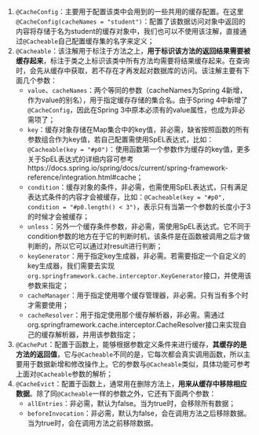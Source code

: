 1. `@CacheConfig`：主要用于配置该类中会用到的一些共用的缓存配置。在这里`@CacheConfig(cacheNames = "student")`：配置了该数据访问对象中返回的内容将存储于名为student的缓存对象中，我们也可以不使用该注解，直接通过`@Cacheable`自己配置缓存集的名字来定义；
2. `@Cacheable`：该注解用于标注于方法之上，**用于标识该方法的返回结果需要被缓存起来**，标注于类之上标识该类中所有方法均需要将结果缓存起来。在查询时，会先从缓存中获取，若不存在才再发起对数据库的访问。该注解主要有下面几个参数：
   - `value`、`cacheNames`：两个等同的参数（cacheNames为Spring 4新增，作为value的别名），用于指定缓存存储的集合名。由于Spring 4中新增了`@CacheConfig`，因此在Spring 3中原本必须有的value属性，也成为非必需项了；
   - `key`：缓存对象存储在Map集合中的key值，非必需，缺省按照函数的所有参数组合作为key值，若自己配置需使用SpEL表达式，比如：`@Cacheable(key = "#p0")`：使用函数第一个参数作为缓存的key值，更多关于SpEL表达式的详细内容可参考https://docs.spring.io/spring/docs/current/spring-framework-reference/integration.html#cache；
   - `condition`：缓存对象的条件，非必需，也需使用SpEL表达式，只有满足表达式条件的内容才会被缓存，比如：`@Cacheable(key = "#p0", condition = "#p0.length() < 3")`，表示只有当第一个参数的长度小于3的时候才会被缓存；
   - `unless`：另外一个缓存条件参数，非必需，需使用SpEL表达式。它不同于condition参数的地方在于它的判断时机，该条件是在函数被调用之后才做判断的，所以它可以通过对result进行判断；
   - `keyGenerator`：用于指定key生成器，非必需。若需要指定一个自定义的key生成器，我们需要去实现`org.springframework.cache.interceptor.KeyGenerator`接口，并使用该参数来指定；
   - `cacheManager`：用于指定使用哪个缓存管理器，非必需。只有当有多个时才需要使用；
   - `cacheResolver`：用于指定使用那个缓存解析器，非必需。需通过org.springframework.cache.interceptor.CacheResolver接口来实现自己的缓存解析器，并用该参数指定；
3. `@CachePut`：配置于函数上，能够根据参数定义条件来进行缓存，**其缓存的是方法的返回值**，它与`@Cacheable`不同的是，它每次都会真实调用函数，所以主要用于数据新增和修改操作上。它的参数与`@Cacheable`类似，具体功能可参考上面对`@Cacheable`参数的解析；
4. `@CacheEvict`：配置于函数上，通常用在删除方法上，**用来从缓存中移除相应数据**。除了同`@Cacheable`一样的参数之外，它还有下面两个参数：
   - `allEntries`：非必需，默认为false。当为true时，会移除所有数据；
   - `beforeInvocation`：非必需，默认为false，会在调用方法之后移除数据。当为true时，会在调用方法之前移除数据。

